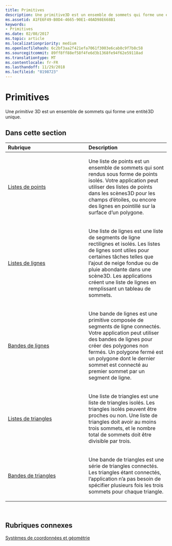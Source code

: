```yaml
---
title: Primitives
description: Une primitive3D est un ensemble de sommets qui forme une entité3D unique.
ms.assetid: A1FE6F49-B0D4-4665-90E1-40AD98E668B1
keywords:
- Primitives
ms.date: 02/08/2017
ms.topic: article
ms.localizationpriority: medium
ms.openlocfilehash: 6c2bf3aa2f421efa7061f3003e6cab8c9f7b8c58
ms.sourcegitcommit: 89ff8ff88ef58f4fe6d3b1368fe94f62e59118ad
ms.translationtype: MT
ms.contentlocale: fr-FR
ms.lasthandoff: 11/29/2018
ms.locfileid: "8198723"
---
```

# <a name="primitives"></a>Primitives


Une *primitive* 3D est un ensemble de sommets qui forme une entité3D unique.

## <a name="span-idin-this-sectionspanin-this-section"></a><span id="in-this-section"></span>Dans cette section


<table>
<colgroup>
<col width="50%" />
<col width="50%" />
</colgroup>
<thead>
<tr class="header">
<th align="left">Rubrique</th>
<th align="left">Description</th>
</tr>
</thead>
<tbody>
<tr class="odd">
<td align="left"><p><a href="point-lists.md">Listes de points</a></p></td>
<td align="left"><p>Une liste de points est un ensemble de sommets qui sont rendus sous forme de points isolés. Votre application peut utiliser des listes de points dans les scènes3D pour les champs d’étoiles, ou encore des lignes en pointillé sur la surface d’un polygone.</p></td>
</tr>
<tr class="even">
<td align="left"><p><a href="line-lists.md">Listes de lignes</a></p></td>
<td align="left"><p>Une liste de lignes est une liste de segments de ligne rectilignes et isolés. Les listes de lignes sont utiles pour certaines tâches telles que l’ajout de neige fondue ou de pluie abondante dans une scène3D. Les applications créent une liste de lignes en remplissant un tableau de sommets.</p></td>
</tr>
<tr class="odd">
<td align="left"><p><a href="line-strips.md">Bandes de lignes</a></p></td>
<td align="left"><p>Une bande de lignes est une primitive composée de segments de ligne connectés. Votre application peut utiliser des bandes de lignes pour créer des polygones non fermés. Un polygone fermé est un polygone dont le dernier sommet est connecté au premier sommet par un segment de ligne.</p></td>
</tr>
<tr class="even">
<td align="left"><p><a href="triangle-lists.md">Listes de triangles</a></p></td>
<td align="left"><p>Une liste de triangles est une liste de triangles isolés. Les triangles isolés peuvent être proches ou non. Une liste de triangles doit avoir au moins trois sommets, et le nombre total de sommets doit être divisible par trois.</p></td>
</tr>
<tr class="odd">
<td align="left"><p><a href="triangle-strips.md">Bandes de triangles</a></p></td>
<td align="left"><p>Une bande de triangles est une série de triangles connectés. Les triangles étant connectés, l’application n’a pas besoin de spécifier plusieurs fois les trois sommets pour chaque triangle.</p></td>
</tr>
</tbody>
</table>

 

## <a name="span-idrelated-topicsspanrelated-topics"></a><span id="related-topics"></span>Rubriques connexes


[Systèmes de coordonnées et géométrie](coordinate-systems-and-geometry.md)

 

 




